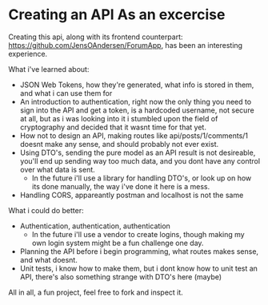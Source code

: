 # Creating an API As an excercise

Creating this api, along with its frontend counterpart: https://github.com/JensOAndersen/ForumApp, has been an interesting experience.

What i've learned about:
  * JSON Web Tokens, how they're generated, what info is stored in them, and what i can use them for
  * An introduction to authentication, right now the only thing you need to sign into the API and get a token, is a hardcoded username, not secure at all, but as i was looking into it i stumbled upon the field of cryptography and decided that it wasnt time for that yet.
  * How not to design an API, making routes like api/posts/1/comments/1 doesnt make any sense, and should probably not ever exist.
  * Using DTO's, sending the pure model as an API result is not desireable, you'll end up sending way too much data, and you dont have any control over what data is sent.
    * In the future i'll use a library for handling DTO's, or look up on how its done manually, the way i've done it here is a mess.
  * Handling CORS, appareantly postman and localhost is not the same
  
What i could do better:
  * Authentication, authentication, authentication
    * In the future i'll use a vendor to create logins, though making my own login system might be a fun challenge one day.
  * Planning the API before i begin programming, what routes makes sense, and what doesnt.
  * Unit tests, i know how to make them, but i dont know how to unit test an API, there's also something strange with DTO's here (maybe)
  
All in all, a fun project, feel free to fork and inspect it.
